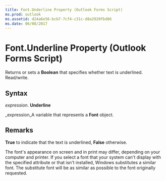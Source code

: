 ```yaml
---
title: Font.Underline Property (Outlook Forms Script)
ms.prod: outlook
ms.assetid: d24a6e56-bcb7-7cf4-c31c-d8a2920fbd86
ms.date: 06/08/2017
---
```



# Font.Underline Property (Outlook Forms Script)

Returns or sets a **Boolean** that specifies whether text is underlined. Read/write.


## Syntax

 _expression_. **Underline**

 _expression_A variable that represents a **Font** object.


## Remarks

 **True** to indicate that the text is underlined, **False** otherwise.

The font's appearance on screen and in print may differ, depending on your computer and printer. If you select a font that your system can't display with the specified attribute or that isn't installed, Windows substitutes a similar font. The substitute font will be as similar as possible to the font originally requested.


